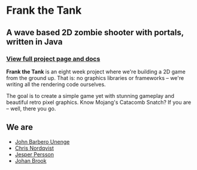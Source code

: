 # Frank the Tank

## A wave based 2D zombie shooter with portals, written in Java

### [View full project page and docs](http://johanbrook.github.com/medioqre)

**Frank the Tank** is an eight week project where we're building a 2D game from the ground up. That is: no graphics libraries or frameworks – we're writing all the rendering code ourselves.

The goal is to create a simple game yet with stunning gameplay and beautiful retro pixel graphics. Know Mojang's Catacomb Snatch? If you are – well, there you go.

## We are

- [John Barbero Unenge](http://github.com/JBarberU)
- [Chris Nordqvist](http://github.com/chrisnordqvist)
- [Jesper Persson](http://github.com/pungsnigel)
- [Johan Brook](http://github.com/johanbrook)